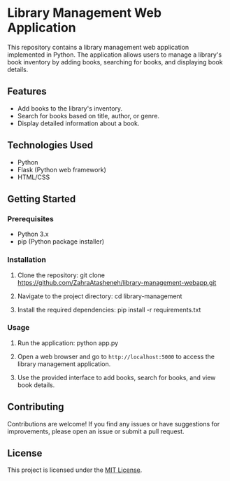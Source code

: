# Library Management Web Application

This repository contains a library management web application implemented in Python. The application allows users to manage a library's book inventory by adding books, searching for books, and displaying book details.

## Features

- Add books to the library's inventory.
- Search for books based on title, author, or genre.
- Display detailed information about a book.

## Technologies Used

- Python
- Flask (Python web framework)
- HTML/CSS

## Getting Started

### Prerequisites

- Python 3.x
- pip (Python package installer)

### Installation

1. Clone the repository:
git clone https://github.com/ZahraAtasheneh/library-management-webapp.git

2. Navigate to the project directory:
cd library-management
3. Install the required dependencies:
pip install -r requirements.txt

### Usage

1. Run the application:
python app.py

2. Open a web browser and go to `http://localhost:5000` to access the library management application.

3. Use the provided interface to add books, search for books, and view book details.

## Contributing

Contributions are welcome! If you find any issues or have suggestions for improvements, please open an issue or submit a pull request.

## License

This project is licensed under the [MIT License](LICENSE).


